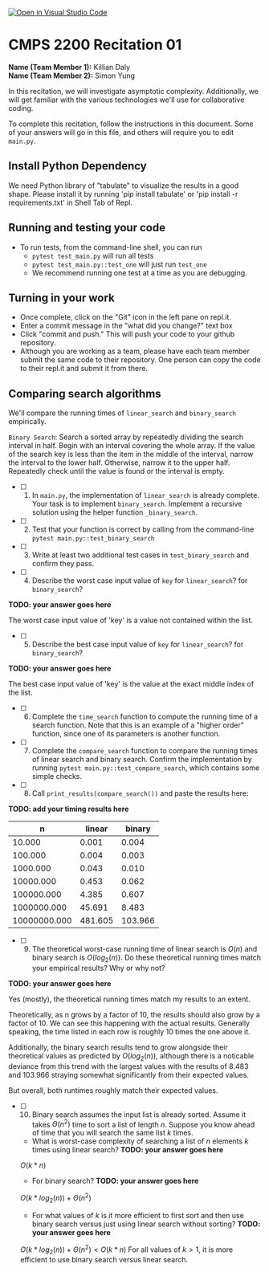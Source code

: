 [![Open in Visual Studio Code](https://classroom.github.com/assets/open-in-vscode-718a45dd9cf7e7f842a935f5ebbe5719a5e09af4491e668f4dbf3b35d5cca122.svg)](https://classroom.github.com/online_ide?assignment_repo_id=11681060&assignment_repo_type=AssignmentRepo)
# CMPS 2200  Recitation 01

**Name (Team Member 1):** Killian Daly  
**Name (Team Member 2):** Simon Yung

In this recitation, we will investigate asymptotic complexity. Additionally, we will get familiar with the various technologies we'll use for collaborative coding.

To complete this recitation, follow the instructions in this document. Some of your answers will go in this file, and others will require you to edit `main.py`.

## Install Python Dependency

We need Python library of "tabulate" to visualize the results in a good shape. Please install it by running 'pip install tabulate' or 'pip install -r requirements.txt' in Shell Tab of Repl.  

## Running and testing your code

- To run tests, from the command-line shell, you can run
  + `pytest test_main.py` will run all tests
  + `pytest test_main.py::test_one` will just run `test_one`
  + We recommend running one test at a time as you are debugging.

## Turning in your work

- Once complete, click on the "Git" icon in the left pane on repl.it.
- Enter a commit message in the "what did you change?" text box
- Click "commit and push." This will push your code to your github repository.
- Although you are working as a team, please have each team member submit the same code to their repository. One person can copy the code to their repl.it and submit it from there.

## Comparing search algorithms

We'll compare the running times of `linear_search` and `binary_search` empirically.

`Binary Search`: Search a sorted array by repeatedly dividing the search interval in half. Begin with an interval covering the whole array. If the value of the search key is less than the item in the middle of the interval, narrow the interval to the lower half. Otherwise, narrow it to the upper half. Repeatedly check until the value is found or the interval is empty.

- [ ] 1. In `main.py`, the implementation of `linear_search` is already complete. Your task is to implement `binary_search`. Implement a recursive solution using the helper function `_binary_search`. 

- [ ] 2. Test that your function is correct by calling from the command-line `pytest main.py::test_binary_search`

- [ ] 3. Write at least two additional test cases in `test_binary_search` and confirm they pass.

- [ ] 4. Describe the worst case input value of `key` for `linear_search`? for `binary_search`?

**TODO: your answer goes here**

The worst case input value of 'key' is a value not contained within the list.

- [ ] 5. Describe the best case input value of `key` for `linear_search`? for `binary_search`? 

**TODO: your answer goes here** 

The best case input value of 'key' is the value at the exact middle index of the list.

- [ ] 6. Complete the `time_search` function to compute the running time of a search function. Note that this is an example of a "higher order" function, since one of its parameters is another function.

- [ ] 7. Complete the `compare_search` function to compare the running times of linear search and binary search. Confirm the implementation by running `pytest main.py::test_compare_search`, which contains some simple checks.

- [ ] 8. Call `print_results(compare_search())` and paste the results here:

**TODO: add your timing results here**

|            n |   linear |   binary |
|--------------|----------|----------|
|       10.000 |    0.001 |    0.004 |
|      100.000 |    0.004 |    0.003 |
|     1000.000 |    0.043 |    0.010 |
|    10000.000 |    0.453 |    0.062 |
|   100000.000 |    4.385 |    0.607 |
|  1000000.000 |   45.691 |    8.483 |
| 10000000.000 |  481.605 |  103.966 |

- [ ] 9. The theoretical worst-case running time of linear search is $O(n)$ and binary search is $O(log_2(n))$. Do these theoretical running times match your empirical results? Why or why not?

**TODO: your answer goes here**

Yes (mostly), the theoretical running times match my results to an extent. 

Theoretically, as n grows by a factor of 10, the results should also grow by a factor of 10. We can see this happening with the actual results. Generally speaking, the time listed in each row is roughly 10 times the one above it.

Additionally, the binary search results tend to grow alongside their theoretical values as predicted by $O(log_2(n))$, although there is a noticable deviance from this trend with the largest values with the results of 8.483 and 103.966 straying somewhat significantly from their expected values. 

But overall, both runtimes roughly match their expected values.

- [ ] 10. Binary search assumes the input list is already sorted. Assume it takes $\Theta(n^2)$ time to sort a list of length $n$. Suppose you know ahead of time that you will search the same list $k$ times. 
  + What is worst-case complexity of searching a list of $n$ elements $k$ times using linear search? **TODO: your answer goes here**

  $O(k*n)$

  + For binary search? **TODO: your answer goes here**

  $O(k*log_2(n))+\Theta(n^2)$

  + For what values of $k$ is it more efficient to first sort and then use binary search versus just using linear search without sorting? **TODO: your answer goes here**

  $O(k*log_2(n))+\Theta(n^2)<O(k*n)$
  For all values of $k > 1$, it is more efficient to use binary search versus linear search.
